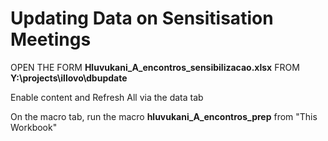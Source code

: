 # Updating Data on Sensitisation Meetings

OPEN THE FORM **Hluvukani\_A\_encontros\_sensibilizacao.xlsx** FROM **Y:\projects\illovo\dbupdate**

Enable content and Refresh All via the data tab

On the macro tab, run the macro **hluvukani\_A\_encontros\_prep** from "This Workbook"







